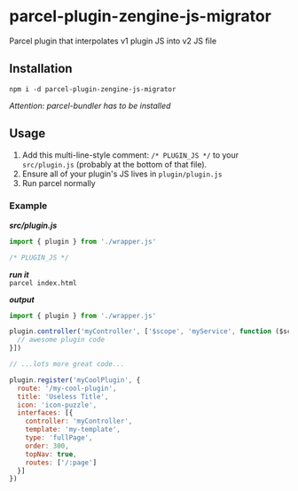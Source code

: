 # parcel-plugin-zengine-js-migrator

Parcel plugin that interpolates v1 plugin JS into v2 JS file

## Installation

`npm i -d parcel-plugin-zengine-js-migrator`

_Attention: parcel-bundler has to be installed_

## Usage
 
1. Add this multi-line-style comment: `/* PLUGIN_JS */` to your `src/plugin.js` (probably at the bottom of that file).
2. Ensure all of your plugin's JS lives in `plugin/plugin.js`
3. Run parcel normally

### Example

_**src/plugin.js**_

```js
import { plugin } from './wrapper.js'

/* PLUGIN_JS */
```

_**run it**_  
`parcel index.html`

_**output**_

```js
import { plugin } from './wrapper.js'

plugin.controller('myController', ['$scope', 'myService', function ($scope, srv) {
  // awesome plugin code
}])

// ...lots more great code...

plugin.register('myCoolPlugin', {
  route: '/my-cool-plugin',
  title: 'Useless Title',
  icon: 'icon-puzzle',
  interfaces: [{
    controller: 'myController',
    template: 'my-template',
    type: 'fullPage',
    order: 300,
    topNav: true,
    routes: ['/:page']
  }]
})
```
